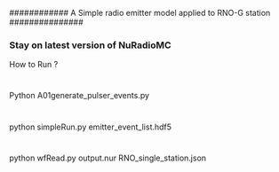############ A Simple radio emitter model applied to RNO-G station  ###############
### Stay on latest version of NuRadioMC ###
How to Run ?
# 
Python A01generate_pulser_events.py
#
python simpleRun.py emitter_event_list.hdf5
#
python wfRead.py output.nur RNO_single_station.json
